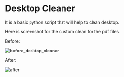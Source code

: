 # Desktop Cleaner

It is a basic python script that will help to clean desktop.

Here is screenshot for the custom clean for the pdf files

Before:


![before_desktop_cleaner](https://github.com/user-attachments/assets/8b28632f-6c0d-47ad-bceb-8d359dd1ff30)

After:

![after](https://github.com/user-attachments/assets/b998c58c-48c0-467c-b1a0-8b460b046088)
